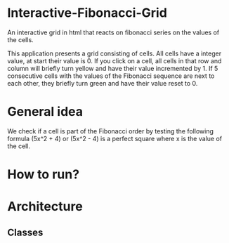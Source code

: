 # Interactive-Fibonacci-Grid
An interactive grid in html that reacts on fibonacci series on the values of the cells.

This application presents a grid consisting of cells. All cells have a integer value, at start their value is 0. If you click on a cell, all cells in that row and column will briefly turn yellow and have their value incremented by 1. If 5 consecutive cells with the values of the Fibonacci sequence are next to each other, they briefly turn green and have their value reset to 0.

# General idea

We check if a cell is part of the Fibonacci order by testing the following formula (5x^2 + 4) or (5x^2 - 4) is a perfect square where x is the value of the cell.

# How to run?

# Architecture

## Classes
